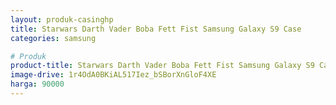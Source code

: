 ```yaml
---
layout: produk-casinghp
title: Starwars Darth Vader Boba Fett Fist Samsung Galaxy S9 Case
categories: samsung

# Produk
product-title: Starwars Darth Vader Boba Fett Fist Samsung Galaxy S9 Case
image-drive: 1r4OdA0BKiAL517Iez_bSBorXnGloF4XE
harga: 90000
---
```

